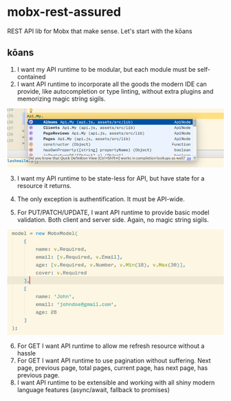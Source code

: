 # mobx-rest-assured
REST API lib for Mobx that make sense. Let's start with the kōans

## kōans
1. I want my API runtime to be modular, but each module must be self-contained
2. I want API runtime to incorporate all the goods the modern IDE can provide, like autocompletion or type linting, without extra plugins and memorizing magic string sigils. 

![Autocomplete vs magic string sigils](docs/imgs/Autocomplete.png)

3. I want my API runtime to be state-less for API, but have state for a resource it returns.
4. The only exception is authentification. It must be API-wide.

5. For PUT/PATCH/UPDATE, I want API runtime to provide basic model validation. Both client and server side. Again, no magic string sigils.

![Model validation](docs/imgs/Validation.png)

6. For GET I want API runtime to allow me refresh resource without a hassle 
7. For GET I want API runtime to use pagination without suffering. Next page, previous page, total pages, current page, has next page, has previous page.
8. I want API runtime to be extensible and working with all shiny modern language features (async/await, fallback to promises) 
